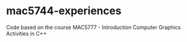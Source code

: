# mac5744-experiences
Code based on the course MAC5777 - Introduction Computer Graphics Activities in C++

